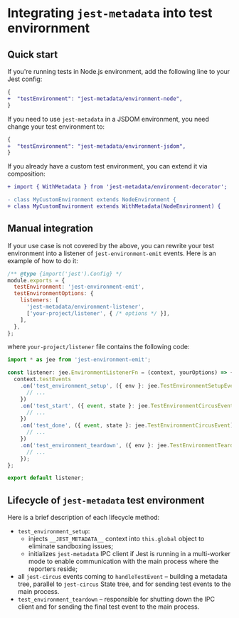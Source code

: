 # Integrating `jest-metadata` into test envirornment

## Quick start

If you're running tests in Node.js environment, add the following line to your Jest config:

```diff
{
+  "testEnvironment": "jest-metadata/environment-node",
}
```

If you need to use `jest-metadata` in a JSDOM environment, you need change your test environment to:

```diff
{
+  "testEnvironment": "jest-metadata/environment-jsdom",
}
```

If you already have a custom test environment, you can extend it via composition:

```diff
+ import { WithMetadata } from 'jest-metadata/environment-decorator';

- class MyCustomEnvironment extends NodeEnvironment {
+ class MyCustomEnvironment extends WithMetadata(NodeEnvironment) {
```

## Manual integration

If your use case is not covered by the above, you can rewrite your test environment
into a listener of `jest-environment-emit` events. Here is an example of how to do it:

```js title="jest.config.js"
/** @type {import('jest').Config} */
module.exports = {
  testEnvironment: 'jest-environment-emit',
  testEnvironmentOptions: {
    listeners: [
      'jest-metadata/environment-listener',
      ['your-project/listener', { /* options */ }],
    ],
  },
};
```

where `your-project/listener` file contains the following code:

```js title="your-project/listeners.js"
import * as jee from 'jest-environment-emit';

const listener: jee.EnvironmentListenerFn = (context, yourOptions) => {
  context.testEvents
    .on('test_environment_setup', ({ env }: jee.TestEnvironmentSetupEvent) => {
      // ...
    })
    .on('test_start', ({ event, state }: jee.TestEnvironmentCircusEvent) => {
      // ...
    })
    .on('test_done', ({ event, state }: jee.TestEnvironmentCircusEvent) => {
      // ...
    })
    .on('test_environment_teardown', ({ env }: jee.TestEnvironmentTeardownEvent) => {
      // ...
    });
};

export default listener;
```

## Lifecycle of `jest-metadata` test environment

Here is a brief description of each lifecycle method:

* `test_environment_setup`:
  * injects `__JEST_METADATA__` context into `this.global` object to eliminate sandboxing issues;
  * initializes `jest-metadata` IPC client if Jest is running in a multi-worker mode to enable communication with the main process where the reporters reside;
* all `jest-circus` events coming to `handleTestEvent` – building a metadata tree, parallel to `jest-circus` State tree, and for sending test events to the main process.
* `test_environment_teardown` – responsible for shutting down the IPC client and for sending the final test event to the main process.
